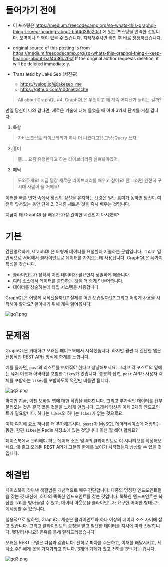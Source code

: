 # 들어가기 전에

- 이 포스팅은 https://medium.freecodecamp.org/so-whats-this-graphql-thing-i-keep-hearing-about-baf4d36c20cf 에 있는 포스팅을 번역한 것입니다. 오역이나 의역이 있을 수 있습니다. 지적해주시면 확인 후 바로 정정하겠습니다.

- original source of this posting is from https://medium.freecodecamp.org/so-whats-this-graphql-thing-i-keep-hearing-about-baf4d36c20cf If the original author requests deletion, it will be deleted immediately.

- Translated by Jake Seo (서진규)

	- https://velog.io/@jakeseo_me
	- https://github.com/n00nietzsche
    
> All about GraphQL #4, GraphQL은 무엇이고 왜 계속 어디선가 들리는 걸까?

만일 당신이 나와 같다면, 새로운 기술에 대해 들었을 때 아마 3가지 단계를 거칠 겁니다.

1. 묵살
> 자바스크립트 라이브러리가 하나 더 나왔다고?! 그냥 jQuery 쓰자!

2. 흥미
> 흠.... 요즘 유행한다고 하는 라이브러리좀 살펴봐야겠어

3. 패닉
> 도와주세요! 지금 당장 새로운 라이브러리를 배우고 싶어요! 안 그러면 완전히 구시대 사람이 될 거에요!

이러한 빠른 변화 속에서 당신의 정신을 유지하는 요령은 일단 흥미가 동하면 당신이 여전히 앞서있는 동안 단계 2, 3처럼 새로운 것을 즉시 배우는 것입니다.

지금이 왜 GraphQL을 배우기 가장 완벽한 시간인지 아시겠죠?

# 기본

간단명료하게, GraphQL은 어떻게 데이터를 요청할지 기술하는 문법입니다. 그리고 일반적으로 서버에서 클라이언트로 데이터를 가져오는데 사용됩니다. GraphQL은 세가지 특성을 갖습니다.

- 클라이언트가 정확히 어떤 데이터가 필요한지 상술하게 해줍니다.
- 여러 소스에서 데이터를 종합하는 것을 더 쉽게 만들어줍니다.
- 데이터를 상술하는데 타입 시스템을 사용합니다.

GraphQL은 어떻게 시작됐을까요? 실제론 어떤 모습일까요? 그리고 어떻게 사용을 시작해야 할까요? 알아내기 위해 계속 읽어봅시다!

![gq1.png](https://images.velog.io/post-images/jakeseo_me/bf92a630-6950-11e9-a8ec-fbacd608738f/gq1.png)

# 문제점

GraphQL은 거대하고 오래된 페이스북에서 시작했습니다. 하지만 훨씬 더 간단한 앱은 전통적인 REST APIs 방식에 한계를 느낍니다.

예를 들자면, `post`의 리스트를 보여줘야 한다고 상상해보세요. 그리고 각 포스트의 밑에는 유저 이름과 아바타를 포함한 `likes`가 있습니다. 충분히 쉽죠, `post` API가 사용자 객체를 포함하는 `likes`를 포함하도록 약간만 비틀면 됩니다.

![gq2.png](https://images.velog.io/post-images/jakeseo_me/5a4a0a60-6951-11e9-9ecb-354d9d20c9dc/gq2.png)

하지만 지금, 이젠 모바일 앱에 대한 작업을 해야합니다. 그리고 추가적인 데이터를 전부 불러오는 것은 결국 많은 것들을 느리게 만듭니다. 그래서 당신은 이제 2개의 엔드포인트가 필요합니다. 하나는 `likes`와 하나는 `likes`가 없는 것으로요.

이제 여기에 요소 하나를 더 추가해봅시다. `posts`가 MySQL 데이터베이스에 저장되는 동안, 한편 `likes`는 Redis 저장소에 있는 것입니다! 이젠 뭘 해야 할까요?

페이스북에서 관리해야 하는 데이터 소스 및 API 클라이언트로 이 시나리오를 확장해보세요. 왜 좋고 오래된 REST API가 그들의 한계를 보이기 시작했는지 상상할 수 있을 것입니다.

# 해결법

페이스북이 찾아낸 해결법은 개념적으로 매우 간단합니다. 다중의 멍청한 엔드포인트들을 갖는 것 대신에, 하나의 똑똑한 엔드포인트를 갖는 것입니다. 똑똑한 엔드포인트는 복잡한 쿼리를 받아들일 수 있고, 데이터 아웃풋을 클라이언트가 요구한 어떠한 형태로도 메세징할 수 있습니다.

실용적으로 말하면, GraphQL 계층은 클라이언트와 하나 이상의 데이터 소스 사이에 살고 있습니다. 그리고 클라이언트의 요청을 받고 필요한 데이터를 지시에 따라 전달합니다. 헷갈리시나요? 은유를 통해 알려드리겠습니다!

오래된 REST 모델은 다음과 같습니다. 전화로 피자를 주문하고, 야채를 배달시키고, 세탁소 주인에게 옷을 가져가라고 합니다. 3개의 가게가 있고 전화를 3번 거는 겁니다.

![gq3.png](https://images.velog.io/post-images/jakeseo_me/6a884bb0-6953-11e9-9a35-d1042a1399f2/gq3.png)

